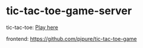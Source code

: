 # tic-tac-toe-game-server

tic-tac-toe: [Play here](https://tictactoe-pjpure.netlify.app/)

frontend: https://github.com/pjpure/tic-tac-toe-game

